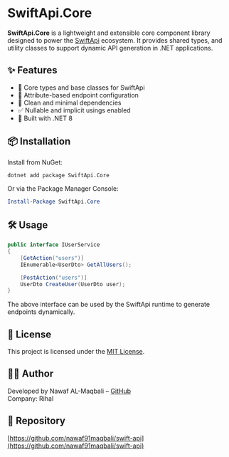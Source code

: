 # SwiftApi.Core

**SwiftApi.Core** is a lightweight and extensible core component library designed to power the [SwiftApi](https://github.com/nawaf91maqbali/swift-api.git) ecosystem. It provides shared types, and utility classes to support dynamic API generation in .NET applications.

## ✨ Features

- 🔧 Core types and base classes for SwiftApi
- 🧩 Attribute-based endpoint configuration
- 🧼 Clean and minimal dependencies
- ✅ Nullable and implicit usings enabled
- 🚀 Built with .NET 8

## 📦 Installation

Install from NuGet:

```bash
dotnet add package SwiftApi.Core
```

Or via the Package Manager Console:

```powershell
Install-Package SwiftApi.Core
```

## 🛠 Usage

```csharp
public interface IUserService
{
    [GetAction("users")]
    IEnumerable<UserDto> GetAllUsers();

    [PostAction("users")]
    UserDto CreateUser(UserDto user);
}
```

The above interface can be used by the SwiftApi runtime to generate endpoints dynamically.

## 📄 License

This project is licensed under the [MIT License](LICENSE).

## 🙋‍♂️ Author

Developed by Nawaf AL-Maqbali – [GitHub](https://github.com/nawaf91maqbali)  
Company: Rihal

## 🔗 Repository

[https://github.com/nawaf91maqbali/swift-api](https://github.com/nawaf91maqbali/swift-api)